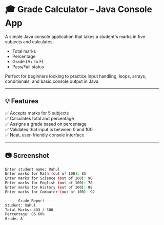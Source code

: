 # 🎓 Grade Calculator – Java Console App

A simple Java console application that takes a student's marks in five subjects and calculates:
- Total marks
- Percentage
- Grade (A+ to F)
- Pass/Fail status

Perfect for beginners looking to practice input handling, loops, arrays, conditionals, and basic console output in Java.

---

## 💡 Features

✅ Accepts marks for 5 subjects  
✅ Calculates total and percentage  
✅ Assigns a grade based on percentage  
✅ Validates that input is between 0 and 100  
✅ Neat, user-friendly console interface  

---

## 📷 Screenshot

```bash
Enter student name: Rahul
Enter marks for Math (out of 100): 85
Enter marks for Science (out of 100): 90
Enter marks for English (out of 100): 78
Enter marks for History (out of 100): 88
Enter marks for Computer (out of 100): 92

----- Grade Report -----
Student: Rahul
Total Marks: 433 / 500
Percentage: 86.60%
Grade: A
